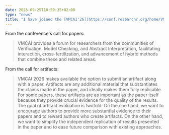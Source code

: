 ```yaml
---
date: 2025-09-25T10:59:35+02:00
type: "news"
title: "I have joined the [VMCAI'26](https://conf.researchr.org/home/VMCAI-2026) artifact evaluation committee."
---
```


From the conference's call for papers:

> VMCAI provides a forum for researchers from the communities of Verification,
Model Checking, and Abstract Interpretation, facilitating interaction,
cross-fertilization, and advancement of hybrid methods that combine these and
related areas. 

From the call for artifacts:

> VMCAI 2026 makes available the option to submit an artifact along with
a paper. Artifacts are any additional material that substantiates the claims
made in the paper, and ideally makes them fully replicable. For some papers,
these artifacts are as important as the paper itself because they provide
crucial evidence for the quality of the results. The goal of artifact
evaluation is twofold. On the one hand, we want to encourage authors to provide
more substantial evidence to their papers and to reward authors who create
artifacts. On the other hand, we want to simplify the independent replication
of results presented in the paper and to ease future comparison with existing
approaches.
